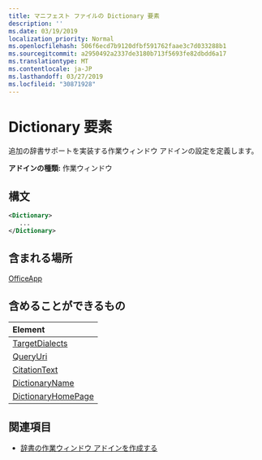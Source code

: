 ```yaml
---
title: マニフェスト ファイルの Dictionary 要素
description: ''
ms.date: 03/19/2019
localization_priority: Normal
ms.openlocfilehash: 506f6ecd7b9120dfbf591762faae3c7d033288b1
ms.sourcegitcommit: a2950492a2337de3180b713f5693fe82dbdd6a17
ms.translationtype: MT
ms.contentlocale: ja-JP
ms.lasthandoff: 03/27/2019
ms.locfileid: "30871928"
---
```

# <a name="dictionary-element"></a>Dictionary 要素
追加の辞書サポートを実装する作業ウィンドウ アドインの設定を定義します。

**アドインの種類:** 作業ウィンドウ

## <a name="syntax"></a>構文

```XML
<Dictionary>
   ...
</Dictionary>
```

## <a name="contained-in"></a>含まれる場所

[OfficeApp](officeapp.md)

## <a name="can-contain"></a>含めることができるもの

|**Element**|
|:-----|
|[TargetDialects](targetdialects.md)|
|[QueryUri](queryuri.md)|
|[CitationText](citationtext.md)|
|[DictionaryName](dictionaryname.md)|
|[DictionaryHomePage](dictionaryhomepage.md)|

## <a name="see-also"></a>関連項目

- [辞書の作業ウィンドウ アドインを作成する](/office/dev/add-ins/word/dictionary-task-pane-add-ins)
    
